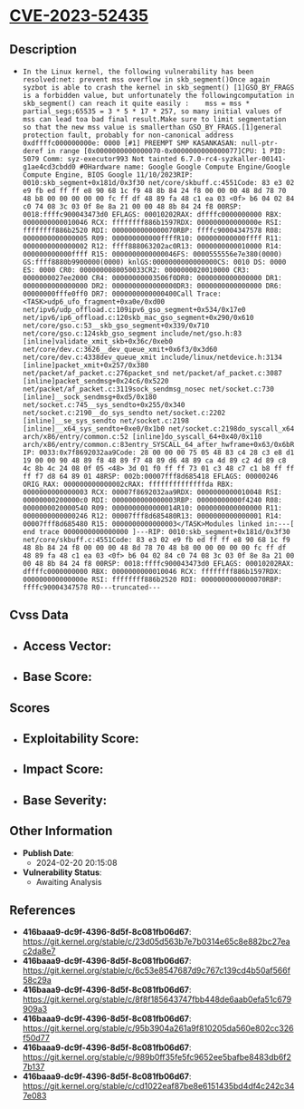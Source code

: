 
# [CVE-2023-52435](https://cve.mitre.org/cgi-bin/cvename.cgi?name=CVE-2023-52435)

## Description

- `In the Linux kernel, the following vulnerability has been resolved:net: prevent mss overflow in skb_segment()Once again syzbot is able to crash the kernel in skb_segment() [1]GSO_BY_FRAGS is a forbidden value, but unfortunately the followingcomputation in skb_segment() can reach it quite easily :	mss = mss * partial_segs;65535 = 3 * 5 * 17 * 257, so many initial values of mss can lead toa bad final result.Make sure to limit segmentation so that the new mss value is smallerthan GSO_BY_FRAGS.[1]general protection fault, probably for non-canonical address 0xdffffc000000000e: 0000 [#1] PREEMPT SMP KASANKASAN: null-ptr-deref in range [0x0000000000000070-0x0000000000000077]CPU: 1 PID: 5079 Comm: syz-executor993 Not tainted 6.7.0-rc4-syzkaller-00141-g1ae4cd3cbdd0 #0Hardware name: Google Google Compute Engine/Google Compute Engine, BIOS Google 11/10/2023RIP: 0010:skb_segment+0x181d/0x3f30 net/core/skbuff.c:4551Code: 83 e3 02 e9 fb ed ff ff e8 90 68 1c f9 48 8b 84 24 f8 00 00 00 48 8d 78 70 48 b8 00 00 00 00 00 fc ff df 48 89 fa 48 c1 ea 03 <0f> b6 04 02 84 c0 74 08 3c 03 0f 8e 8a 21 00 00 48 8b 84 24 f8 00RSP: 0018:ffffc900043473d0 EFLAGS: 00010202RAX: dffffc0000000000 RBX: 0000000000010046 RCX: ffffffff886b1597RDX: 000000000000000e RSI: ffffffff886b2520 RDI: 0000000000000070RBP: ffffc90004347578 R08: 0000000000000005 R09: 000000000000ffffR10: 000000000000ffff R11: 0000000000000002 R12: ffff888063202ac0R13: 0000000000010000 R14: 000000000000ffff R15: 0000000000000046FS: 0000555556e7e380(0000) GS:ffff8880b9900000(0000) knlGS:0000000000000000CS: 0010 DS: 0000 ES: 0000 CR0: 0000000080050033CR2: 0000000020010000 CR3: 0000000027ee2000 CR4: 00000000003506f0DR0: 0000000000000000 DR1: 0000000000000000 DR2: 0000000000000000DR3: 0000000000000000 DR6: 00000000fffe0ff0 DR7: 0000000000000400Call Trace:<TASK>udp6_ufo_fragment+0xa0e/0xd00 net/ipv6/udp_offload.c:109ipv6_gso_segment+0x534/0x17e0 net/ipv6/ip6_offload.c:120skb_mac_gso_segment+0x290/0x610 net/core/gso.c:53__skb_gso_segment+0x339/0x710 net/core/gso.c:124skb_gso_segment include/net/gso.h:83 [inline]validate_xmit_skb+0x36c/0xeb0 net/core/dev.c:3626__dev_queue_xmit+0x6f3/0x3d60 net/core/dev.c:4338dev_queue_xmit include/linux/netdevice.h:3134 [inline]packet_xmit+0x257/0x380 net/packet/af_packet.c:276packet_snd net/packet/af_packet.c:3087 [inline]packet_sendmsg+0x24c6/0x5220 net/packet/af_packet.c:3119sock_sendmsg_nosec net/socket.c:730 [inline]__sock_sendmsg+0xd5/0x180 net/socket.c:745__sys_sendto+0x255/0x340 net/socket.c:2190__do_sys_sendto net/socket.c:2202 [inline]__se_sys_sendto net/socket.c:2198 [inline]__x64_sys_sendto+0xe0/0x1b0 net/socket.c:2198do_syscall_x64 arch/x86/entry/common.c:52 [inline]do_syscall_64+0x40/0x110 arch/x86/entry/common.c:83entry_SYSCALL_64_after_hwframe+0x63/0x6bRIP: 0033:0x7f8692032aa9Code: 28 00 00 00 75 05 48 83 c4 28 c3 e8 d1 19 00 00 90 48 89 f8 48 89 f7 48 89 d6 48 89 ca 4d 89 c2 4d 89 c8 4c 8b 4c 24 08 0f 05 <48> 3d 01 f0 ff ff 73 01 c3 48 c7 c1 b8 ff ff ff f7 d8 64 89 01 48RSP: 002b:00007fff8d685418 EFLAGS: 00000246 ORIG_RAX: 000000000000002cRAX: ffffffffffffffda RBX: 0000000000000003 RCX: 00007f8692032aa9RDX: 0000000000010048 RSI: 00000000200000c0 RDI: 0000000000000003RBP: 00000000000f4240 R08: 0000000020000540 R09: 0000000000000014R10: 0000000000000000 R11: 0000000000000246 R12: 00007fff8d685480R13: 0000000000000001 R14: 00007fff8d685480 R15: 0000000000000003</TASK>Modules linked in:---[ end trace 0000000000000000 ]---RIP: 0010:skb_segment+0x181d/0x3f30 net/core/skbuff.c:4551Code: 83 e3 02 e9 fb ed ff ff e8 90 68 1c f9 48 8b 84 24 f8 00 00 00 48 8d 78 70 48 b8 00 00 00 00 00 fc ff df 48 89 fa 48 c1 ea 03 <0f> b6 04 02 84 c0 74 08 3c 03 0f 8e 8a 21 00 00 48 8b 84 24 f8 00RSP: 0018:ffffc900043473d0 EFLAGS: 00010202RAX: dffffc0000000000 RBX: 0000000000010046 RCX: ffffffff886b1597RDX: 000000000000000e RSI: ffffffff886b2520 RDI: 0000000000000070RBP: ffffc90004347578 R0---truncated---`

## Cvss Data

- **Access Vector**:
  - 
- **Base Score**:
  - 

## Scores

- **Exploitability Score**:
  - 
- **Impact Score**:
  - 
- **Base Severity**:
  - 

## Other Information

- **Publish Date**:
  - 2024-02-20 20:15:08
- **Vulnerability Status**:
  - Awaiting Analysis

## References

- **416baaa9-dc9f-4396-8d5f-8c081fb06d67**: https://git.kernel.org/stable/c/23d05d563b7e7b0314e65c8e882bc27eac2da8e7
- **416baaa9-dc9f-4396-8d5f-8c081fb06d67**: https://git.kernel.org/stable/c/6c53e8547687d9c767c139cd4b50af566f58c29a
- **416baaa9-dc9f-4396-8d5f-8c081fb06d67**: https://git.kernel.org/stable/c/8f8f185643747fbb448de6aab0efa51c679909a3
- **416baaa9-dc9f-4396-8d5f-8c081fb06d67**: https://git.kernel.org/stable/c/95b3904a261a9f810205da560e802cc326f50d77
- **416baaa9-dc9f-4396-8d5f-8c081fb06d67**: https://git.kernel.org/stable/c/989b0ff35fe5fc9652ee5bafbe8483db6f27b137
- **416baaa9-dc9f-4396-8d5f-8c081fb06d67**: https://git.kernel.org/stable/c/cd1022eaf87be8e6151435bd4df4c242c347e083
